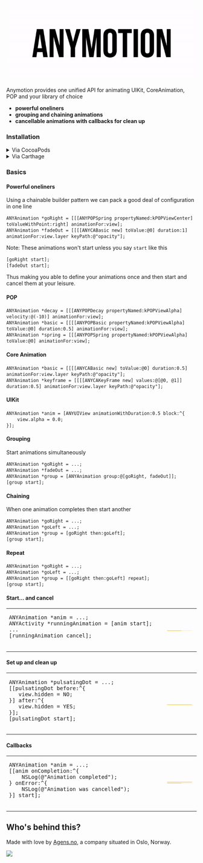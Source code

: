 ![Screenshot](logo_looped.gif)

Anymotion provides one unified API for animating UIKit, CoreAnimation, POP and your library of choice

- **powerful oneliners**
- **grouping and chaining animations**
- **cancellable animations with callbacks for clean up**

### Installation


<details>
<summary>Via CocoaPods</summary>

If you're using CocoaPods, you can simply add to your `Podfile`:

```ruby
pod "Anymotion"
```

This will download the `Anymotion` and dependencies in `Pods/` during your next `pod install` exection. You may have to say `pod repo update` first.

##### Import in swift
```swift
import Anymotion
```

##### Import in Objective-C
```objc
#import <Anymotion/Anymotion.h>
```

</details>

<details>
<summary>Via Carthage</summary>

To install SwiftGen via [Carthage](https://github.com/Carthage/Carthage) add to your Cartfile:

```ruby
github "agensdev/anymotion"
```

##### Import in swift
```swift
import Anymotion
```

##### Import in Objective-C
```objc
#import <Anymotion/Anymotion.h>
```

</details>



### Basics

#### Powerful oneliners

Using a chainable builder pattern we can pack a good deal of configuration in one line
```objc
ANYAnimation *goRight = [[[ANYPOPSpring propertyNamed:kPOPViewCenter] toValueWithPoint:right] animationFor:view];
ANYAnimation *fadeOut = [[[[ANYCABasic new] toValue:@0] duration:1] animationFor:view.layer keyPath:@"opacity"];
```
Note: These animations won't start unless you say `start` like this
```objc
[goRight start];
[fadeOut start];
```
Thus making you able to define your animations once and then start and cancel them at your leisure.

#### POP 
```objc
ANYAnimation *decay = [[[ANYPOPDecay propertyNamed:kPOPViewAlpha] velocity:@(-10)] animationFor:view];
ANYAnimation *basic = [[[[ANYPOPBasic propertyNamed:kPOPViewAlpha] toValue:@0] duration:0.5] animationFor:view];
ANYAnimation *spring = [[[ANYPOPSpring propertyNamed:kPOPViewAlpha] toValue:@0] animationFor:view];
```

#### Core Animation
```objc
ANYAnimation *basic = [[[[ANYCABasic new] toValue:@0] duration:0.5] animationFor:view.layer keyPath:@"opacity"];
ANYAnimation *keyframe = [[[[ANYCAKeyFrame new] values:@[@0, @1]] duration:0.5] animationFor:view.layer keyPath:@"opacity"];
```

#### UIKit
```objc
ANYAnimation *anim = [ANYUIView animationWithDuration:0.5 block:^{
    view.alpha = 0.0;
}];
```

#### Grouping

Start animations simultaneously

```objc
ANYAnimation *goRight = ...;
ANYAnimation *fadeOut = ...;
ANYAnimation *group = [ANYAnimation group:@[goRight, fadeOut]];
[group start];
```

#### Chaining

When one animation completes then start another
```objc
ANYAnimation *goRight = ...;
ANYAnimation *goLeft = ...;
ANYAnimation *group = [goRight then:goLeft];
[group start];
```

#### Repeat
```objc
ANYAnimation *goRight = ...;
ANYAnimation *goLeft = ...;
ANYAnimation *group = [[goRight then:goLeft] repeat];
[group start];
```

#### Start... and cancel

<table>
  <tr>
    <td width="400px"><div class="highlight"><pre>
ANYAnimation *anim = ...;
ANYActivity *runningAnimation = [anim start];
...
[runningAnimation cancel];
    </pre></div></td>
    <td>
      <img src="/Meta/Readme/start_and_cancel.gif?raw=true" alt="GIF" />
    </td>
  </tr>
</table>

#### Set up and clean up

<table>
  <tr>
    <td width="400px"><div class="highlight"><pre>
ANYAnimation *pulsatingDot = ...;
[[pulsatingDot before:^{
   view.hidden = NO;
}] after:^{
   view.hidden = YES;
}];
[pulsatingDot start];
    </pre></div></td>
    <td>
      <img src="/Meta/Readme/setup_and_clean_up.gif?raw=true" alt="GIF" />
    </td>
  </tr>
</table>

#### Callbacks

<table>
  <tr>
    <td width="400px"><div class="highlight"><pre>
ANYAnimation *anim = ...;
[[anim onCompletion:^{
    NSLog(@"Animation completed");
} onError:^{
    NSLog(@"Animation was cancelled");
}] start];
    </pre></div></td>
    <td>
      <img src="/Meta/Readme/callbacks.gif?raw=true" alt="GIF" />
    </td>
  </tr>
</table>



## Who's behind this?

Made with love by [Agens.no](http://agens.no/), a company situated in Oslo, Norway.

[<img src="http://static.agens.no/images/agens_logo_w_slogan_avenir_medium.png" width="340" />](http://agens.no/)
